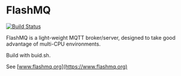 # FlashMQ
[![Build Status](https://travis-ci.com/quinox/FlashMQ.svg?branch=master)](https://travis-ci.com/quinox/FlashMQ)

FlashMQ is a light-weight MQTT broker/server, designed to take good advantage of multi-CPU environments.

Build with buid.sh.

See [www.flashmq.org](https://www.flashmq.org)
